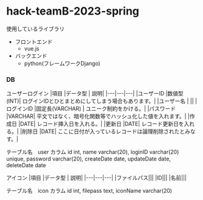 # hack-teamB-2023-spring
使用しているライブラリ
- フロントエンド
    - vue.js
- バックエンド
    - python(フレームワークDjango)

### DB
ユーザーログイン
|項目	|データ型	| 説明|
|---|---|---|
|ユーザーID	|数値型(INT)|	 ログインIDとひとまとめにしてしまう場合もあります。|
|ユーザー名	|	||
|ログインID	|固定長(VARCHAR)	| ユニーク制約をかける。|
|パスワード	|VARCHAR|	 平文ではなく、暗号化関数等でハッシュ化した値を入れます。|
|作成日	|DATE|	レコード挿入日を入れる。|
|更新日	|DATE|	レコード更新日を入れる。|
|削除日	|DATE|	ここに日付が入っているレコードは論理削除されたとみなす。|

テーブル名　user
カラム id int, name varchar(20), loginID varchar(20) unique, password varchar(20), createDate date, updateDate date, deleteDate date

アイコン
|項目	|データ型	| 説明|
|---|---|---|
|ファイルパス|||
|ID|||
|名前|||

テーブル名　icon
カラム id int, filepass text, iconName varchar(20)
